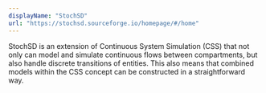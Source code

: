 ```yaml
---
displayName: "StochSD"
url: "https://stochsd.sourceforge.io/homepage/#/home"
---
```


StochSD is an extension of Continuous System Simulation (CSS) that not only can  model and simulate continuous flows between compartments, but also  handle discrete transitions of entities. This also means that combined  models within the CSS concept can be constructed in a straightforward  way.